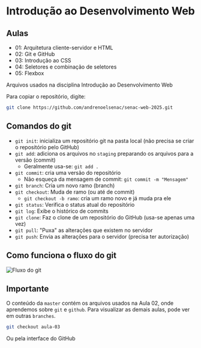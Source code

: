# Introdução ao Desenvolvimento Web

## Aulas

- 01: Arquitetura cliente-servidor e HTML
- 02: Git e GitHub
- 03: Introdução ao CSS
- 04: Seletores e combinação de seletores
- 05: Flexbox

Arquivos usados na disciplina Introdução ao Desenvolvimento Web

Para copiar o repositório, digite:

```sh
git clone https://github.com/andrenoelsenac/senac-web-2025.git
```

## Comandos do git

- `git init`: inicializa um repositório git na pasta local (não precisa se criar o repositório pelo GitHub)
- `git add`: adiciona os arquivos no `staging` preparando os arquivos para a versão (commit)
  - Geralmente usa-se: `git add .`
- `git commit`: cria uma versão do repositório
  - Não esqueça da mensagem de commit: `git commit -m "Mensagem"`
- `git branch`: Cria um novo ramo (branch)
- `git checkout`: Muda de ramo (ou até de commit)
  - `git checkout -b ramo`: cria um ramo novo e já muda pra ele
- `git status`: Verifica o status atual do repositório
- `git log`: Exibe o histórico de commits
- `git clone`: Faz o clone de um repositório do GitHub (usa-se apenas uma vez)
- `git pull`: "Puxa" as alterações que existem no servidor
- `git push`: Envia as alterações para o servidor (precisa ter autorização)

## Como funciona o fluxo do git

![Fluxo do git](https://th.bing.com/th/id/R.cec8adcdc71ce9c388b973c23ea6a490?rik=mya3AetRx1G2Vg&riu=http%3a%2f%2fdiogomg.github.io%2fgit-experience%2fimages%2fgit-local-remote.png&ehk=peCgL7wEAoB1dC6ql%2bjge%2bTYhTGRA7bh4IrWqLcAM3U%3d&risl=&pid=ImgRaw&r=0)

## Importante

O conteúdo da `master` contém os arquivos usados na Aula 02, onde aprendemos sobre `git` e `github`. Para visualizar as demais aulas, pode ver em outras `branches`.

```sh
git checkout aula-03
```

Ou pela interface do GitHub